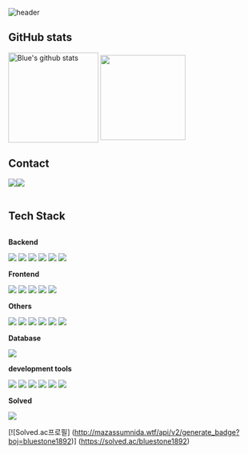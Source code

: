 <!--
**bluestone1892/bluestone1892** is a ✨ _special_ ✨ repository because its `README.md` (this file) appears on your GitHub profile.

Here are some ideas to get you started:

- 🔭 I’m currently working on ...
- 🌱 I’m currently learning ...
- 👯 I’m looking to collaborate on ...
- 🤔 I’m looking for help with ...
- 💬 Ask me about ...
- 📫 How to reach me: ...
- 😄 Pronouns: ...
- ⚡ Fun fact: ...
-->

![header](https://capsule-render.vercel.app/api?type=venom&fontColor=FFFFFF&color=0:EEFF00,100:a82da8&text=Welcome%20to%20MY%20GitHub%20👋&animation=twinkling&fontSize=40&fontAlignY=50&fontAlign=50&height=180)


##  GitHub stats

<a href="https://github.com/bluestone1892/bluestone1892"><img align="center" style="height:180px" src="https://github-readme-stats.vercel.app/api?username=bluestone1892&show_icons=true&include_all_commits=true&theme=tokyonight&hide_border=true" alt="Blue's github stats" /></a>
<a href="https://github.com/bluestone1892"><img align="center" style="height:170px" src="https://github-readme-stats.vercel.app/api/top-langs/?username=bluestone1892&layout=compact&theme=tokyonight&hide_border=true" /></a> 

##  Contact 
<div style="display:flex; flex-direction:row;">
    <a href="mailto:bluestone1892@gmail.com">
        <img src="https://img.shields.io/badge/Gmail-EA4335?style=for-the-badge&logo=Gmail&logoColor=white">
    </a>
    <a href="https://discordapp.com/users/613686564840669185">
        <img src= "https://img.shields.io/badge/ Discord-5865F2?style=for-the-badge&logo=Discord&logoColor=white">
    </a>
</div><br>

##  Tech Stack
<div style="display:flex; flex-direction:column; align-items:flex-start;">
    <!-- Backend -->
    <p><strong>Backend</strong></p>
    <div>
        <img src="https://img.shields.io/badge/Node.js-339933?style=flat-square&logo=Node.js&logoColor=white">
        <img src="https://img.shields.io/badge/django-092E20?style=flat-square&logo=django&logoColor=white"> 
        <img src="https://img.shields.io/badge/C++-00599C?style=flat-square&logo=C%2B%2B&logoColor=white">
        <img src="https://img.shields.io/badge/python-3776AB?style=flat-square&logo=python&logoColor=white"> 
        <img src="https://img.shields.io/badge/Java-007396?style=flat-square&logo=java&logoColor=white"> 
        <img src="https://img.shields.io/badge/Kotlin-7F52FF?style=flat-square&logo=kotlin&logoColor=white">
    </div>
    <!-- Frontend -->
    <p><strong>Frontend</strong></p>
    <div>
        <img src="https://img.shields.io/badge/html5-E34F26?style=flat-square&logo=html5&logoColor=white"> 
        <img src="https://img.shields.io/badge/javascript-F7DF1E?style=flat-square&logo=javascript&logoColor=black"> 
        <img src="https://img.shields.io/badge/django-092E20?style=flat-square&logo=django&logoColor=white"> 
        <img src="https://img.shields.io/badge/Go-00ADD8?style=flat-square&logo=Go&logoColor=white"> 
        <img src="https://img.shields.io/badge/css-1572B6?style=flat-square&logo=css3&logoColor=white"> 
            </div>
    <!-- Others -->
    <p><strong>Others</strong></p>
    <div>
        <img src="https://img.shields.io/badge/Ruby-CC342D?style=flat-square&logo=Ruby&logoColor=white">
        <img src="https://img.shields.io/badge/discord.js-F7DF1E?style=flat-square&logo=javascript&logoColor=black"> 
        <img src="https://img.shields.io/badge/minecraft%20skript-62B47A?style=flat-square&logo=Minecraft&logoColor=white">
        <img src="https://img.shields.io/badge/minecraft%20plugin(JAVA)-007396?style=flat-square&logo=java&logoColor=white">
        <img src="https://img.shields.io/badge/discord.py-3776AB?style=flat-square&logo=python&logoColor=white">
        <img src="https://img.shields.io/badge/minecraft%20plugin(Kotlin)-7F52FF?style=flat-square&logo=kotlin&logoColor=white">
    <p><strong>Database</strong></p>
    <div>
        <img src="https://img.shields.io/badge/Google%20Cloud-4285F4?style=flat-square&logo=Google%20Cloud&logoColor=white"> 
    </div>
    <p><strong>development tools</strong></p>
    <div>
        <img src="https://img.shields.io/badge/Eclipse%20IDE-2C2255C?style=flat-square&logo=Eclipse%20IDE&logoColor=white">
        <img src="https://img.shields.io/badge/Andoid Studio-3DDC84?style=flat-square&logo=android studio&logoColor=white">
        <img src="https://img.shields.io/badge/Visual%20Studio%20Code-007ACC?style=flat-square&logo=Visual%20Studio%20Code&logoColor=white">
        <img src="https://img.shields.io/badge/Visual%20Studio-5C2D91?style=flat-square&logo=Visual%20Studio&logoColor=white"> 
        <img src="https://img.shields.io/badge/JetBrains%20Tool-000000?style=flat-square&logo=jetbrains&logoColor=white">
        <img src="https://img.shields.io/badge/GitHub-000000?style=flat-square&logo=github&logoColor=white">
    </div>
    <p><strong>Solved</strong></p>
    <div>
      <img src="http://mazandi.herokuapp.com/api?handle=bluestone1892&theme=warm"/>
    </div>
        
   [![Solved.ac프로필]
        (http://mazassumnida.wtf/api/v2/generate_badge?boj=bluestone1892)]
        (https://solved.ac/bluestone1892)

